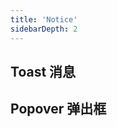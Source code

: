 ```yaml
---
title: 'Notice'
sidebarDepth: 2
---
```


## Toast  消息
<ClientOnly>
  <sakura-toast/>
</ClientOnly>


## Popover 弹出框
<ClientOnly>
  <sakura-popover/>
</ClientOnly>